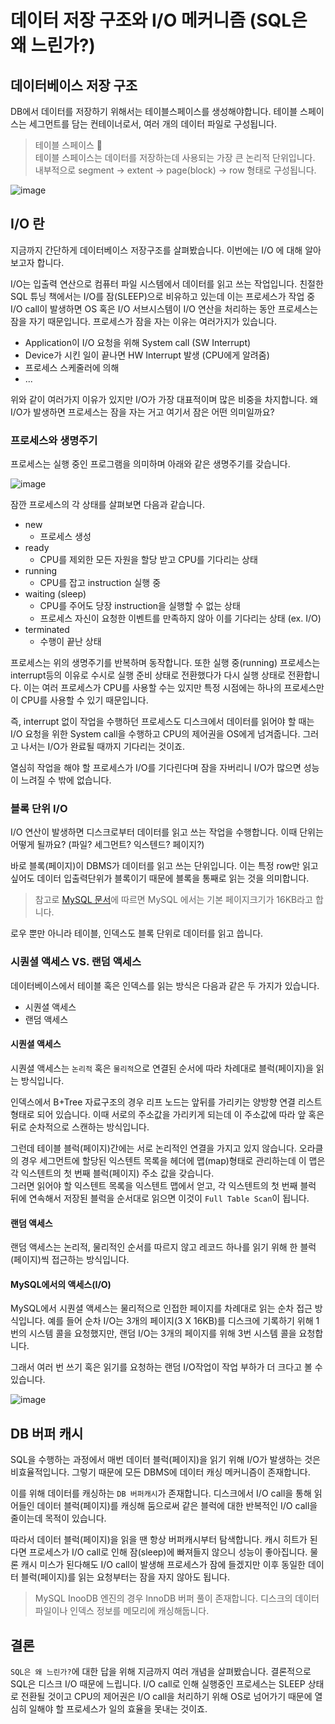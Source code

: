 # 데이터 저장 구조와 I/O 메커니즘 (SQL은 왜 느린가?)

## 데이터베이스 저장 구조

DB에서 데이터를 저장하기 위해서는 테이블스페이스를 생성해야합니다. 테이블 스페이스는 세그먼트를 담는 컨테이너로서, 여러 개의 데이터 파일로 구성됩니다.

> 테이블 스페이스 🧐 <br>
> 테이블 스페이스는 데이터를 저장하는데 사용되는 가장 큰 논리적 단위입니다. <br>
> 내부적으로 segment -> extent -> page(block) -> row 형태로 구성됩니다.

![image](https://github.com/masters2023-project-03-second-hand/second-hand-max-be-b/assets/66981851/d4bc0609-1312-40eb-8040-82000b5b9668)

## I/O 란

지금까지 간단하게 데이터베이스 저장구조를 살펴봤습니다. 이번에는 I/O 에 대해 알아보고자 합니다.

I/O는 입출력 연산으로 컴퓨터 파일 시스템에서 데이터를 읽고 쓰는 작업입니다.
친절한 SQL 튜닝 책에서는 I/O를 잠(SLEEP)으로 비유하고 있는데 이는 프로세스가 작업 중 I/O call이 발생하면 OS 혹은 I/O 서브시스템이 I/O 연산을 처리하는 동안 프로세스는 잠을 자기 때문입니다.
프로세스가 잠을 자는 이유는 여러가지가 있습니다.

- Application이 I/O 요청을 위해 System call (SW Interrupt)
- Device가 시킨 일이 끝나면 HW Interrupt 발생 (CPU에게 알려줌)
- 프로세스 스케줄러에 의해
- ...

위와 같이 여러가지 이유가 있지만 I/O가 가장 대표적이며 많은 비중을 차지합니다.
왜 I/O가 발생하면 프로세스는 잠을 자는 거고 여기서 잠은 어떤 의미일까요?

### 프로세스와 생명주기

프로세스는 실행 중인 프로그램을 의미하며 아래와 같은 생명주기를 갖습니다.

![image](https://github.com/masters2023-project-03-second-hand/second-hand-max-be-b/assets/66981851/ddaed1c5-3c0c-4cb7-9da1-7107c545ce61)

잠깐 프로세스의 각 상태를 살펴보면 다음과 같습니다.

- new
  - 프로세스 생성
- ready
  - CPU를 제외한 모든 자원을 할당 받고 CPU를 기다리는 상태
- running
  - CPU를 잡고 instruction 실행 중
- waiting (sleep)
  - CPU를 주어도 당장 instruction을 실행할 수 없는 상태
  - 프로세스 자신이 요청한 이벤트를 만족하지 않아 이를 기다리는 상태 (ex. I/O)
- terminated
  - 수행이 끝난 상태

프로세스는 위의 생명주기를 반복하며 동작합니다. 또한 실행 중(running) 프로세스는 interrupt등의 이유로 수시로 실행 준비 상태로 전환했다가 다시 실행 상태로 전환합니다.
이는 여러 프로세스가 CPU를 사용할 수는 있지만 특정 시점에는 하나의 프로세스만이 CPU를 사용할 수 있기 때문입니다.

즉, interrupt 없이 작업을 수행하던 프로세스도 디스크에서 데이터를 읽어야 할 때는 I/O 요청을 위한 System call을 수행하고 CPU의 제어권을 OS에게 넘겨줍니다. 그러고 나서는 I/O가 완료될 때까지 기다리는 것이죠.

열심히 작업을 해야 할 프로세스가 I/O를 기다린다며 잠을 자버리니 I/O가 많으면 성능이 느려질 수 밖에 없습니다.

### 블록 단위 I/O

I/O 연산이 발생하면 디스크로부터 데이터를 읽고 쓰는 작업을 수행합니다. 이때 단위는 어떻게 될까요? (파일? 세그먼트? 익스텐드? 페이지?)

바로 블록(페이지)이 DBMS가 데이터를 읽고 쓰는 단위입니다. 이는 특정 row만 읽고 싶어도 데이터 입출력단위가 블록이기 때문에 블록을 통째로 읽는 것을 의미합니다.

> 참고로 [MySQL 문서](https://dev.mysql.com/doc/refman/8.0/en/innodb-file-space.html)에 따르면 MySQL 에서는 기본 페이지크기가 16KB라고 합니다.

로우 뿐만 아니라 테이블, 인덱스도 블록 단위로 데이터를 읽고 씁니다.

### 시퀀셜 액세스 VS. 랜덤 액세스

데이터베이스에서 테이블 혹은 인덱스를 읽는 방식은 다음과 같은 두 가지가 있습니다.

- 시퀀셜 액세스
- 랜덤 액세스

#### 시퀀셜 액세스

시퀀셜 액세스는 `논리적` 혹은 `물리적`으로 연결된 순서에 따라 차례대로 블럭(페이지)을 읽는 방식입니다.

인덱스에서 B+Tree 자료구조의 경우 리프 노드는 앞뒤를 가리키는 양방향 연결 리스트 형태로 되어 있습니다. 이때 서로의 주소값을 가리키게 되는데 이 주소값에 따라 앞 혹은 뒤로 순차적으로 스캔하는 방식입니다.

그런데 테이블 블럭(페이지)간에는 서로 논리적인 연결을 가지고 있지 않습니다.
오라클의 경우 세그먼트에 할당된 익스텐트 목록을 헤더에 맵(map)형태로 관리하는데 이 맵은 각 익스텐트의 첫 번째 블럭(페이지) 주소 값을 갖습니다. <br>
그러면 읽어야 할 익스텐트 목록을 익스텐트 맵에서 얻고, 각 익스텐트의 첫 번째 블럭 뒤에 연속해서 저장된 블럭을 순서대로 읽으면 이것이 `Full Table Scan`이 됩니다.

#### 랜덤 액세스

랜덤 액세스는 논리적, 물리적인 순서를 따르지 않고 레코드 하나를 읽기 위해 한 블럭(페이지)씩 접근하는 방식입니다.

#### MySQL에서의 액세스(I/O)

MySQL에서 시퀀셜 액세스는 물리적으로 인접한 페이지를 차례대로 읽는 순차 접근 방식입니다.
예를 들어 순차 I/O는 3개의 페이지(3 X 16KB)를 디스크에 기록하기 위해 1번의 시스템 콜을 요청했지만, 랜덤 I/O는 3개의 페이지를 위해 3번 시스템 콜을 요청합니다.

그래서 여러 번 쓰기 혹은 읽기를 요청하는 랜덤 I/O작업이 작업 부하가 더 크다고 볼 수 있습니다.

![image](https://github.com/codesquad-members-2023/second-hand-max/assets/66981851/3958c43a-133a-4dd9-9f47-b3256fb3fb70)

## DB 버퍼 캐시

SQL을 수행하는 과정에서 매번 데이터 블럭(페이지)을 읽기 위해 I/O가 발생하는 것은 비효율적입니다. 그렇기 때문에 모든 DBMS에 데이터 캐싱 메커니즘이 존재합니다.

이를 위해 데이터를 캐싱하는 `DB 버퍼캐시`가 존재합니다. 디스크에서 I/O call을 통해 읽어들인 데이터 블럭(페이지)를 캐싱해 둠으로써 같은 블럭에 대한 반복적인 I/O call을 줄이는데 목적이 있습니다.

따라서 데이터 블럭(페이지)을 읽을 땐 항상 버퍼캐시부터 탐색합니다. 캐시 히트가 된다면 프로세스가 I/O call로 인해 잠(sleep)에 빠져들지 않으니 성능이 좋아집니다.
물론 캐시 미스가 된다해도 I/O call이 발생해 프로세스가 잠에 들겠지만 이후 동일한 데이터 블럭(페이지)를 읽는 요청부터는 잠을 자지 않아도 됩니다.

> MySQL InooDB 엔진의 경우 InnoDB 버퍼 풀이 존재합니다. 디스크의 데이터 파일이나 인덱스 정보를 메모리에 캐싱해둡니다.

## 결론

`SQL은 왜 느린가?`에 대한 답을 위해 지금까지 여러 개념을 살펴봤습니다. 결론적으로 SQL은 디스크 I/O 때문에 느립니다. I/O call로 인해 실행중인 프로세스는 SLEEP 상태로 전환될 것이고 CPU의 제어권은 I/O call을 처리하기 위해 OS로 넘어가기 때문에 열심히 일해야 할 프로세스가 일의 효율을 못내는 것이죠.
